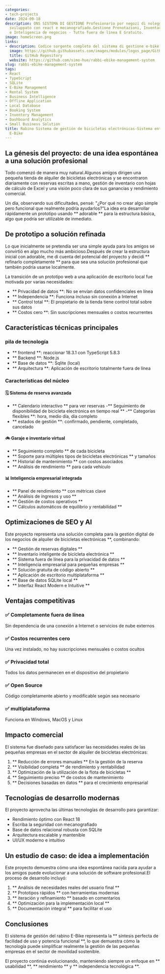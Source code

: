 ```yaml
---
categories:
- tech-projects
date: 2024-09-18
description: ONS SISTEMA DI GESTIONE Profesionario por negozi di noleggio e-bike,
  sviluppato con react e mecanografiado.Gestione Prenotazioni, Inventario Biciclette
  e Inteligencia de negocios - Tutto fuera de línea E Gratuito.
image: homeScreen.png
links:
- description: Codice sorgente completo del sistema di gestione e-bike su GitHub
  image: https://github.githubassets.com/images/modules/logos_page/GitHub-Mark.png
  title: GitHub Repository
  website: https://github.com/simo-hue/rabbi-ebike-management-system
slug: rabbi-ebike-management-system
tags:
- React
- TypeScript
- SQLite
- E-Bike Management
- Rental System
- Business Intelligence
- Offline Application
- Local Database
- Booking System
- Inventory Management
- Dashboard Analytics
- Small Business Solution
title: Rabino Sistema de gestión de bicicletas electrónicas-Sistema entero por Noleggio
  E-Bike
---
```


<!-- hash: 57fce79c1e03 -->
## La génesis del proyecto: de una idea espontánea a una solución profesional

Todo comenzó de manera muy natural.Algunos amigos dirigen una pequeña tienda de alquiler de bicicletas electrónicas y se encontraron diariamente con reservas escritas a mano, gestión de inventario con hojas de cálculo de Excel y una visión poco clara de sus ganancias y rendimiento comercial.

Un día, observando sus dificultades, pensé: "¿Por qué no crear algo simple pero funcional que realmente podría ayudarlos?"La idea era desarrollar rápidamente un prototipo usando ** adorable ** para la estructura básica, algo que podría ser utilizable de inmediato.

## De prototipo a solución refinada

Lo que inicialmente se pretendía ser una simple ayuda para los amigos se convirtió en algo mucho más ambicioso.Después de crear la estructura inicial con adorable, me di cuenta del potencial del proyecto y decidí ** refinarlo completamente ** para que sea una solución profesional que también podría usarse localmente.

La transición de un prototipo web a una aplicación de escritorio local fue motivada por varias necesidades:
- ** Privacidad de datos **: No se envían datos confidenciales en línea
- ** Independencia **: Funciona incluso sin conexión a Internet
- ** Control total **: El propietario de la tienda tiene control total sobre sus datos
- ** Costos cero **: Sin suscripciones mensuales o costos recurrentes

## Características técnicas principales

### pila de tecnología
- ** frontend **: reaccionar 18.3.1 con TypeScript 5.8.3
- ** Backend **: Node.js
- ** Base de datos **: Sqlite (local)
- ** Arquitectura **: Aplicación de escritorio totalmente fuera de línea

### Características del núcleo

#### 🗓️ Sistema de reserva avanzada
- ** Calendario interactivo ** para ver reservas
-** Seguimiento de disponibilidad de bicicleta electrónica en tiempo real **
-** Categorías flexibles **: hora, medio día, día completo
- ** estados de gestión **: confirmado, pendiente, completado, cancelado

#### 🚲 Garaje e inventario virtual
- ** Seguimiento completo ** de cada bicicleta
- ** Soporte para múltiples tipos de bicicletas electrónicas ** y tamaños
- ** Historial de mantenimiento ** con costos asociados
- ** Análisis de rendimiento ** para cada vehículo

#### 📊 Inteligencia empresarial integrada
- ** Panel de rendimiento ** con métricas clave
- ** Análisis de ingresos y uso **
- ** Gestión de costos operativos **
- ** Cálculos automáticos de equilibrio y rentabilidad **

## Optimizaciones de SEO y AI

Este proyecto representa una solución completa para la gestión digital de los negocios de alquiler de bicicletas electrónicas **, combinando:

- ** Gestión de reservas digitales **
- ** Inventario inteligente de bicicleta electrónica **
- ** Sistema fuera de línea para la privacidad de datos **
- ** Inteligencia empresarial para pequeñas empresas **
- ** Solución gratuita de código abierto **
- ** Aplicación de escritorio multiplataforma **
- ** Base de datos SQLite local **
- ** Interfaz React Modern e Intuitive **

## Ventajas competitivas

### ✅ Completamente fuera de línea
Sin dependencia de una conexión a Internet o servicios de nube externos

### ✅ Costos recurrentes cero
Una vez instalado, no hay suscripciones mensuales o costos ocultos

### ✅ Privacidad total
Todos los datos permanecen en el dispositivo del propietario

### ✅ Open Source
Código completamente abierto y modificable según sea necesario

### ✅ multiplataforma
Funciona en Windows, MacOS y Linux

## Impacto comercial

El sistema fue diseñado para satisfacer las necesidades reales de las pequeñas empresas en el sector de alquiler de bicicletas electrónicas:

1. ** Reducción de errores manuales ** En la gestión de la reserva
2. ** Visibilidad completa ** de rendimiento y rentabilidad
3. ** Optimización de la utilización de la flota de bicicletas **
4. ** Seguimiento preciso ** de costos de mantenimiento
5. ** Decisiones basadas en datos ** para el crecimiento empresarial

## Tecnologías de desarrollo modernas

El proyecto aprovecha las últimas tecnologías de desarrollo para garantizar:
- Rendimiento óptimo con React 18
- Escriba la seguridad con mecanografiado
- Base de datos relacional robusta con SQLite
- Arquitectura escalable y mantenible
- UI/UX moderno e intuitivo

## Un estudio de caso: de idea a implementación

Este proyecto demuestra cómo una idea espontánea nacida para ayudar a los amigos puede evolucionar a una solución de software profesional.El proceso de desarrollo incluyó:

1. ** Análisis de necesidades reales del usuario final **
2. ** Prototipos rápidos ** con herramientas modernas
3. ** iteración y refinamiento ** basado en comentarios
4. ** Optimización para la implementación local **
5. ** Documentación integral ** para facilitar el uso

## Conclusiones

El sistema de gestión del rabino E-Bike representa la ** síntesis perfecta de facilidad de uso y potencia funcional **, lo que demuestra cómo la tecnología puede simplificar realmente la gestión de las pequeñas empresas en el sector de movilidad sostenible.

El proyecto continúa evolucionando, manteniendo siempre un enfoque en ** usabilidad **, ** rendimiento ** y ** independencia tecnológica **.